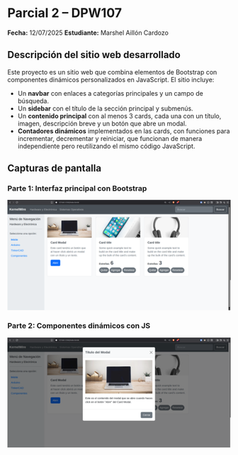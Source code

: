 # Parcial 2 – DPW107

**Fecha:** 12/07/2025
**Estudiante:** Marshel Aillón Cardozo

## Descripción del sitio web desarrollado

Este proyecto es un sitio web que combina elementos de Bootstrap con componentes dinámicos personalizados en JavaScript. El sitio incluye:

- Un **navbar** con enlaces a categorías principales y un campo de búsqueda.
- Un **sidebar** con el título de la sección principal y submenús.
- Un **contenido principal** con al menos 3 cards, cada una con un título, imagen, descripción breve y un botón que abre un modal.
- **Contadores dinámicos** implementados en las cards, con funciones para incrementar, decrementar y reiniciar, que funcionan de manera independiente pero reutilizando el mismo código JavaScript.

## Capturas de pantalla

### Parte 1: Interfaz principal con Bootstrap
![Interfaz principal](capturas/interfaz_parte_1.png)  

### Parte 2: Componentes dinámicos con JS
![Contadores en cards](capturas/interfaz_parte_2.png)  
